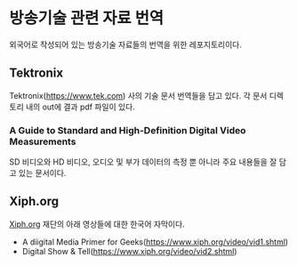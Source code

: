 # 방송기술 관련 자료 번역

외국어로 작성되어 있는 방송기술 자료들의 번역을 위한 레포지토리이다.

## Tektronix

Tektronix(https://www.tek.com) 사의 기술 문서 번역들을 담고 있다. 각 문서 디렉토리 내의 out에 결과 pdf 파일이 있다.

### A Guide to Standard and High-Definition Digital Video Measurements

SD 비디오와 HD 비디오, 오디오 및 부가 데이터의 측정 뿐 아니라 주요 내용들을 잘 담고 있는 문서이다.

## Xiph.org

[Xiph.org](https://xiph.org) 재단의 아래 영상들에 대한 한국어 자막이다.

- A diigital Media Primer for Geeks(https://www.xiph.org/video/vid1.shtml)
- Digital Show & Tell(https://www.xiph.org/video/vid2.shtml)
